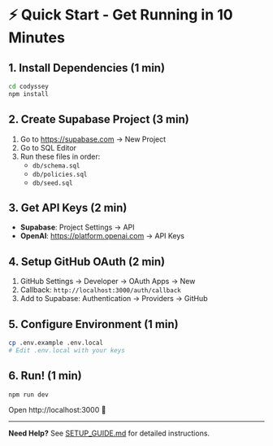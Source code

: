 # ⚡ Quick Start - Get Running in 10 Minutes

## 1. Install Dependencies (1 min)
```bash
cd codyssey
npm install
```

## 2. Create Supabase Project (3 min)
1. Go to https://supabase.com → New Project
2. Go to SQL Editor
3. Run these files in order:
   - `db/schema.sql`
   - `db/policies.sql`  
   - `db/seed.sql`

## 3. Get API Keys (2 min)
- **Supabase**: Project Settings → API
- **OpenAI**: https://platform.openai.com → API Keys

## 4. Setup GitHub OAuth (2 min)
1. GitHub Settings → Developer → OAuth Apps → New
2. Callback: `http://localhost:3000/auth/callback`
3. Add to Supabase: Authentication → Providers → GitHub

## 5. Configure Environment (1 min)
```bash
cp .env.example .env.local
# Edit .env.local with your keys
```

## 6. Run! (1 min)
```bash
npm run dev
```

Open http://localhost:3000 🎉

---

**Need Help?** See [SETUP_GUIDE.md](./SETUP_GUIDE.md) for detailed instructions.

